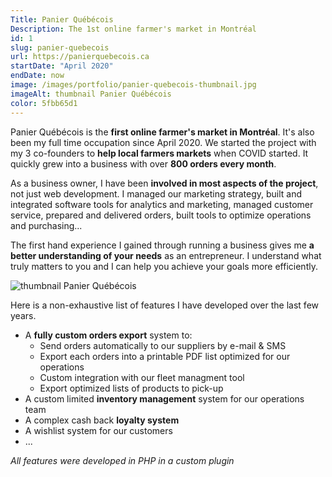 ```yaml
---
Title: Panier Québécois
Description: The 1st online farmer's market in Montréal
id: 1
slug: panier-quebecois
url: https://panierquebecois.ca
startDate: "April 2020"
endDate: now
image: /images/portfolio/panier-quebecois-thumbnail.jpg
imageAlt: thumbnail Panier Québécois
color: 5fbb65d1
---
```


Panier Québécois is the **first online farmer's market in Montréal**. It's also been my full time occupation since April 2020. We started the project with my 3 co-founders to **help local farmers markets** when COVID started. It quickly grew into a business with over **800 orders every month**.

As a business owner, I have been **involved in most aspects of the project**, not just web development. I managed our marketing strategy, built and integrated software tools for analytics and marketing, managed customer service, prepared and delivered orders, built tools to optimize operations and purchasing...

The first hand experience I gained through running a business gives me **a better understanding of your needs** as an entrepreneur. I understand what truly matters to you and I can help you achieve your goals more efficiently.

![thumbnail Panier Québécois](/images/portfolio/panier-quebecois-thumbnail.jpg)

Here is a non-exhaustive list of features I have developed over the last few years.
- A **fully custom orders export** system to:
  - Send orders automatically to our suppliers by e-mail & SMS
  - Export each orders into a printable PDF list optimized for our operations
  - Custom integration with our fleet managment tool 
  - Export optimized lists of products to pick-up
- A custom limited **inventory management** system for our operations team
- A complex cash back **loyalty system**
- A wishlist system for our customers
- ...  

*All features were developed in PHP in a custom plugin*